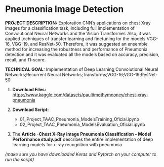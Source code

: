 # Pneumonia Image Detection

**PROJECT DESCRIPTION:** 
Exploration CNN’s applications on chest Xray images for a classification task, including full implementation of Convolutional Neural Networks and the Vision Transformer. Also, it was applied techniques of transfer learning and finetuning for the models VGG-16, VGG-19, and ResNet-50. Therefore, it was suggested an ensemble method for increasing the robustness and performance of Pneumonia detection and it was evaluated all the models based on accuracy, precision, recall, and f1-score.

**TECHNICAL GOAL:** Implementation of Deep Learning;Convolutional Neural Networks;Recurrent Neural Networks;Transforms;VGG-16;VGG-19;ResNet-50


1)	**Download Files:** https://www.kaggle.com/datasets/paultimothymooney/chest-xray-pneumonia

2)	**Download Script:** 
      - 01_Project_TAAC_Pneumonia_ModelsTraining_Oficial.ipynb
      - 02_Project_TAAC_Pneumonia_ModelsEvaluation_Oficial.ipynb
3)    The **Article -Chest X-Ray Image Pneumonia Classification - Model Performance study.pdf** describes the entire implementation of deep learning models for x-ray recognition with pneumonia


_(make sure you have downloaded Keras and Pytorch on your computer to run the script)_
